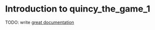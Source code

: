 # Introduction to quincy_the_game_1

TODO: write [great documentation](http://jacobian.org/writing/what-to-write/)
